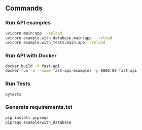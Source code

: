 

## Commands

### Run API examples

``` bash
uvicorn main:app --reload
uvicorn example.with_database.main:app --reload
uvicorn example.with_tests.main:app --reload
```

### Run API with Docker

``` bash
docker build -t fast-api .
docker run -d --name fast-api-examples -p 8000:80 fast-api
```

### Run Tests

``` bash
pytests

```

### Generate requirements.txt

``` bash
pip install pipreqs
pipreqs example/with_database

```